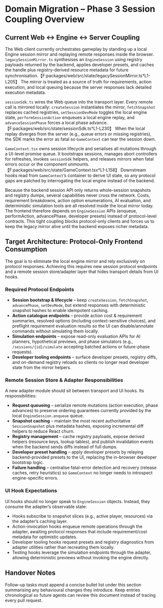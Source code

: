 # Domain Migration – Phase 3 Session Coupling Overview

## Current Web ↔ Engine ↔ Server Coupling

The Web client currently orchestrates gameplay by standing up a local Engine session mirror and replaying remote responses inside the browser. `legacySessionMirror.ts` synthesises an `EngineSession` using registry payloads returned by the backend, applies developer presets, and caches the handle plus registry-derived resource metadata for future synchronisation.【F:packages/web/src/state/legacySessionMirror.ts†L1-L205】 The mirror is treated as a source of truth for requirements, action execution, and local queuing because the server responses lack detailed execution metadata.

`sessionSdk.ts` wires the Web queue into the transport layer. Every remote call is mirrored locally: `createSession` instantiates the mirror, `fetchSnapshot` replaces cached registries, `setSessionDevMode` toggles the local engine state, `performSessionAction` enqueues a local engine replay, and `advanceSessionPhase` forces a local phase advance.【F:packages/web/src/state/sessionSdk.ts†L1-L230】 When the local replay diverges from the server (e.g., queue errors or missing registries), the SDK marks the error as fatal so `GameContext` can tear the session down.

`GameContext.tsx` owns session lifecycle and serialises all mutations through a UI-level promise queue. It bootstraps sessions, manages abort controllers for refreshes, invokes `sessionSdk` helpers, and releases mirrors when fatal errors occur or the component unmounts.【F:packages/web/src/state/GameContext.tsx†L1-L158】 Downstream hooks read from `GameContext`’s container to derive UI state, so any protocol gaps are patched by interrogating the local engine instead of the backend.

Because the backend session API only returns whole-session snapshots and registry dumps, several capabilities never cross the network. Costs, requirement breakdowns, action option enumerations, AI evaluation, and deterministic simulation tools are all resolved inside the local mirror today. The frontend therefore depends on `EngineSession` APIs (enqueue, performAction, advancePhase, developer presets) instead of protocol-level contracts. This tight coupling blocks protocol-only clients and forces us to keep the legacy mirror alive until the backend exposes richer metadata.

## Target Architecture: Protocol-Only Frontend Consumption

The goal is to eliminate the local engine mirror and rely exclusively on protocol responses. Achieving this requires new session protocol endpoints and a remote session store/adapter layer that hides transport details from UI hooks.

### Required Protocol Endpoints

- **Session bootstrap & lifecycle** – keep `createSession`, `fetchSnapshot`, `advancePhase`, `setDevMode`, but extend responses with deterministic snapshot hashes to enable idempotent caching.
- **Action catalogue endpoints** – provide action cost & requirement summaries, resolved options (including context-sensitive choices), and preflight requirement evaluation results so the UI can disable/annotate commands without simulating them locally.
- **Simulation endpoints** – expose read-only evaluation APIs for AI planners, hypothetical previews, and phase simulators (e.g., `/sessions/{id}/simulate` accepting batched actions or future-phase requests).
- **Developer tooling endpoints** – surface developer presets, registry diffs, and on-demand registry reloads so clients no longer read developer state from the mirror helpers.

### Remote Session Store & Adapter Responsibilities

A new adapter module should sit between transport and UI hooks. Its responsibilities:

- **Request queueing** – serialize remote mutations (action execution, phase advances) to preserve ordering guarantees currently provided by the local `EngineSession.enqueue` queue.
- **Snapshot caching** – maintain the most recent authoritative `SessionSnapshot` plus metadata hashes, exposing incremental diff helpers to reduce React churn.
- **Registry management** – cache registry payloads, expose derived helpers (resource keys, lookup tables), and publish invalidation events when the backend sends diffs instead of full dumps.
- **Developer preset handling** – apply developer presets by relaying backend-provided presets to the UI, replacing the in-browser developer bootstrap logic.
- **Failure handling** – centralise fatal-error detection and recovery (release caches, retry heuristics) so `GameContext` no longer needs to introspect engine-specific errors.

### UI Hook Expectations

UI hooks should no longer speak to `EngineSession` objects. Instead, they consume the adapter’s observable state:

- Hooks subscribe to snapshot slices (e.g., active player, resources) via the adapter’s caching layer.
- Action-invocation hooks enqueue remote operations through the adapter, awaiting protocol responses that include requirement/cost metadata for optimistic updates.
- Developer tooling hooks request presets and registry diagnostics from adapter utilities rather than recreating them locally.
- Testing hooks leverage the simulation endpoints through the adapter, allowing deterministic previews without invoking the engine directly.

## Handover Notes

Follow-up tasks must append a concise bullet list under this section summarising any behavioural changes they introduce. Keep entries chronological so future agents can review this document instead of tracing every pull request.
